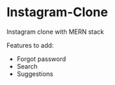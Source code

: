 # Instagram-Clone
Instagram clone with MERN stack

 Features to add:
 - Forgot password
 - Search
 - Suggestions
